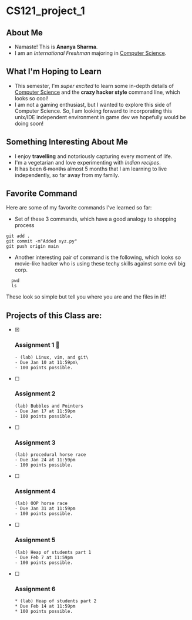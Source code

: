 # CS121_project_1
## About Me
- Namaste! This is **Ananya Sharma**.
- I am an *International Freshman* majoring in <ins>Computer Science</ins>.

## What I'm Hoping to Learn
- This semester, I'm *super excited* to learn some in-depth details of <ins>Computer Science</ins> and the **crazy hacker style** command line, which looks so cool!
- I am not a gaming enthusiast, but I wanted to explore this side of Computer Science. So, I am looking forward to incorporating this unix/IDE independent environment in game dev we hopefully would be doing soon!

## Something Interesting About Me
- I enjoy **travelling** and notoriously capturing every moment of life.
- I'm a vegetarian and love experimenting with *Indian recipes*.
- It has been ~~6 months~~ almost 5 months that I am learning to live independently, so far away from my family.

## Favorite Command
Here are some of my  favorite commands I've learned so far:
* Set of these 3 commands, which have a good analogy to shopping process
```
git add .
git commit -m"Added xyz.py"
git push origin main
```

* Another interesting pair of command is the following, which looks so movie-like hacker who is using these techy skills against some evil big corp.
```
  pwd
  ls
```
These look so simple but tell you where you are and the files in it!!

## Projects of this Class are:
- [x] ### Assignment 1  :tada:
      - (lab) Linux, vim, and git\
      - Due Jan 10 at 11:59pm\
      - 100 points possible.
- [ ] ### Assignment 2
      (lab) Bubbles and Pointers
      - Due Jan 17 at 11:59pm
      - 100 points possible.
- [ ] ### Assignment 3
      (lab) procedural horse race
      - Due Jan 24 at 11:59pm
      - 100 points possible.
- [ ] ### Assignment 4
      (lab) OOP horse race
      - Due Jan 31 at 11:59pm
      - 100 points possible.
- [ ] ### Assignment 5
      (lab) Heap of students part 1
      - Due Feb 7 at 11:59pm
      - 100 points possible.
- [ ] ### Assignment 6
      * (lab) Heap of students part 2
      * Due Feb 14 at 11:59pm
      * 100 points possible.

